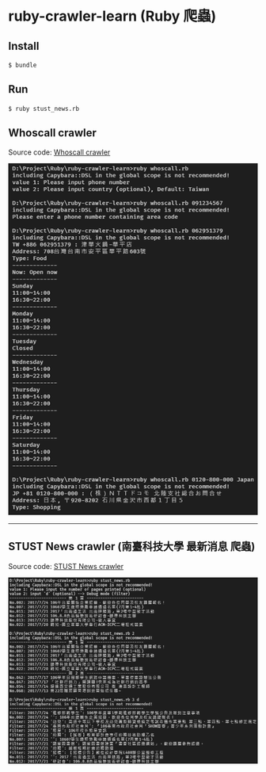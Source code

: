 # ruby-crawler-learn (Ruby 爬蟲)

## Install
```shell
$ bundle
```

## Run
```
$ ruby stust_news.rb
```

## Whoscall crawler
Source code: [Whoscall crawler](./whoscall.rb)

![Whoscall crawler](./image/whoscall.png)

---

## STUST News crawler (南臺科技大學 最新消息 爬蟲)
Source code: [STUST News crawler](./stust_news.rb)

![STUST News crawler](./image/stust_news.png)